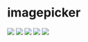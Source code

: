 # imagepicker

<img src="https://github.com/Eku0425/imagepicker/assets/149374328/3f41b925-5b1f-4522-b247-8b9225b146b7">
<img src="https://github.com/Eku0425/imagepicker/assets/149374328/468caed0-fed2-42ce-88f4-9ac30c24a385">

<img src="https://github.com/Eku0425/imagepicker/assets/149374328/c67b079a-fbe9-4b3f-92b3-a4056aeea954">
<img src="https://github.com/Eku0425/imagepicker/assets/149374328/f782562b-056c-4303-a7b8-671c41fe1a11">
<img src="https://github.com/Eku0425/imagepicker/assets/149374328/b8186885-f8dd-4611-b16a-c733f45ad578">



